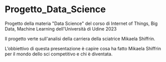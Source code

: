 # Progetto_Data_Science
Progetto della materia "Data Science" del corso di Internet of Things, Big Data, Machine Learning dell'Università di Udine 2023

Il progetto verte sull'analisi della carriera della sciatrice Mikaela Shiffrin.

L’obbiettivo di questa presentazione è capire cosa ha fatto Mikaela Shiffrin per il mondo dello sci competitivo e chi è diventata.
